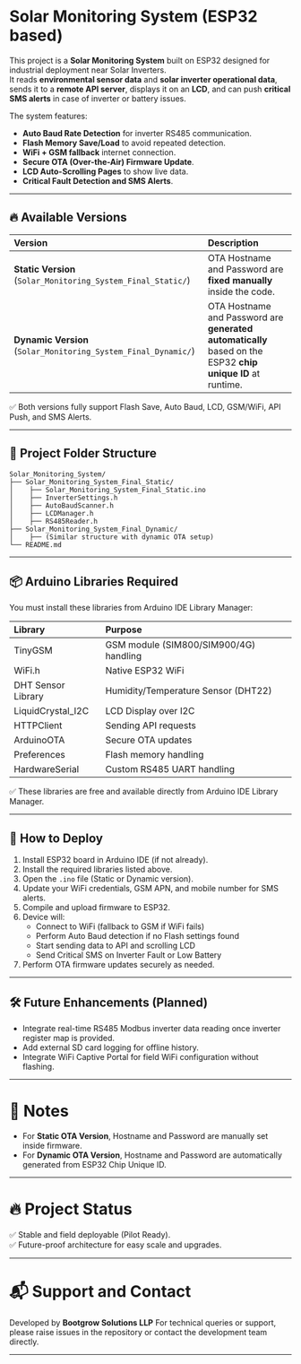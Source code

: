 # Solar Monitoring System (ESP32 based)

This project is a **Solar Monitoring System** built on ESP32 designed for industrial deployment near Solar Inverters.  
It reads **environmental sensor data** and **solar inverter operational data**, sends it to a **remote API server**, displays it on an **LCD**, and can push **critical SMS alerts** in case of inverter or battery issues.

The system features:
- **Auto Baud Rate Detection** for inverter RS485 communication.
- **Flash Memory Save/Load** to avoid repeated detection.
- **WiFi + GSM fallback** internet connection.
- **Secure OTA (Over-the-Air) Firmware Update**.
- **LCD Auto-Scrolling Pages** to show live data.
- **Critical Fault Detection and SMS Alerts**.

---

## 🔥 Available Versions

| Version | Description |
|:--------|:------------|
| **Static Version** (`Solar_Monitoring_System_Final_Static/`) | OTA Hostname and Password are **fixed manually** inside the code. |
| **Dynamic Version** (`Solar_Monitoring_System_Final_Dynamic/`) | OTA Hostname and Password are **generated automatically** based on the ESP32 **chip unique ID** at runtime. |

✅ Both versions fully support Flash Save, Auto Baud, LCD, GSM/WiFi, API Push, and SMS Alerts.

---

## 📂 Project Folder Structure

```plaintext
Solar_Monitoring_System/
├── Solar_Monitoring_System_Final_Static/
│    ├── Solar_Monitoring_System_Final_Static.ino
│    ├── InverterSettings.h
│    ├── AutoBaudScanner.h
│    ├── LCDManager.h
│    ├── RS485Reader.h
├── Solar_Monitoring_System_Final_Dynamic/
│    ├── (Similar structure with dynamic OTA setup)
└── README.md
```

---

## 📦 Arduino Libraries Required

You must install these libraries from Arduino IDE Library Manager:

| Library | Purpose |
|:--------|:--------|
| TinyGSM | GSM module (SIM800/SIM900/4G) handling |
| WiFi.h | Native ESP32 WiFi |
| DHT Sensor Library | Humidity/Temperature Sensor (DHT22) |
| LiquidCrystal_I2C | LCD Display over I2C |
| HTTPClient | Sending API requests |
| ArduinoOTA | Secure OTA updates |
| Preferences | Flash memory handling |
| HardwareSerial | Custom RS485 UART handling |

✅ These libraries are free and available directly from Arduino IDE Library Manager.

---

## 🚀 How to Deploy

1. Install ESP32 board in Arduino IDE (if not already).
2. Install the required libraries listed above.
3. Open the `.ino` file (Static or Dynamic version).
4. Update your WiFi credentials, GSM APN, and mobile number for SMS alerts.
5. Compile and upload firmware to ESP32.
6. Device will:
   - Connect to WiFi (fallback to GSM if WiFi fails)
   - Perform Auto Baud detection if no Flash settings found
   - Start sending data to API and scrolling LCD
   - Send Critical SMS on Inverter Fault or Low Battery
7. Perform OTA firmware updates securely as needed.

---

## 🛠 Future Enhancements (Planned)

- Integrate real-time RS485 Modbus inverter data reading once inverter register map is provided.
- Add external SD card logging for offline history.
- Integrate WiFi Captive Portal for field WiFi configuration without flashing.

---

# 📢 Notes
- For **Static OTA Version**, Hostname and Password are manually set inside firmware.
- For **Dynamic OTA Version**, Hostname and Password are automatically generated from ESP32 Chip Unique ID.

---

# 🔥 Project Status
✅ Stable and field deployable (Pilot Ready).  
✅ Future-proof architecture for easy scale and upgrades.

---

# 📬 Support and Contact
Developed by **Bootgrow Solutions LLP** 
For technical queries or support, please raise issues in the repository or contact the development team directly.

---
